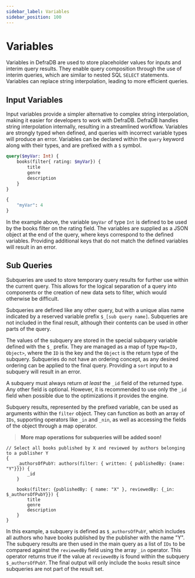 ```yaml
---
sidebar_label: Variables
sidebar_position: 100
---
```


# Variables

Variables in DefraDB are used to store placeholder values for inputs and interim query results. They enable query composition through the use of interim queries, which are similar to nested SQL `SELECT` statements. Variables can replace string interpolation, leading to more efficient queries.

## Input Variables

Input variables provide a simpler alternative to complex string interpolation, making it easier for developers to work with DefraDB. DefraDB handles string interpolation internally, resulting in a streamlined workflow. Variables are strongly typed when defined, and queries with incorrect variable types will produce an error. Variables can be declared within the `query` keyword along with their types, and are prefixed with a `$` symbol.

```graphql
query($myVar: Int) {
    books(filter{ rating: $myVar}) {
        title
        genre
        description
    }
}

{
    "myVar": 4
}
```

In the example above, the variable `$myVar` of type `Int` is defined to be used by the books filter on the rating field. The variables are supplied as a JSON object at the end of the query, where keys correspond to the defined variables. Providing additional keys that do not match the defined variables will result in an error.

## Sub Queries

Subqueries are used to store temporary query results for further use within the current query. This allows for the logical separation of a query into components or the creation of new data sets to filter, which would otherwise be difficult.

Subqueries are defined like any other query, but with a unique alias name indicated by a reserved variable prefix `$_[sub query name]`. Subqueries are not included in the final result, although their contents can be used in other parts of the query.

The values of the subquery are stored in the special subquery variable defined with the `$_` prefix. They are managed as a map of type `Map<ID, Object>`, where the `ID` is the key and the `Object` is the return type of the subquery. Subqueries do not have an ordering concept, as any desired ordering can be applied to the final query. Providing a `sort` input to a subquery will result in an error.

A subquery must always return *at least* the `_id` field of the returned type. Any other field is optional. However, it is recommended to use only the `_id` field when possible due to the optimizations it provides the engine.

Subquery results, represented by the prefixed variable, can be used as arguments within the `filter` object. They can function as both an array of `IDs`, supporting operators like `_in` and `_nin`, as well as accessing the fields of the object through a map operator.

> **More map operations for subqueries will be added soon!**

```gql
// Select all books published by X and reviewed by authors belonging to a publisher Y
{
    _authorsOfPubY: authors(filter: { written: { publishedBy: {name: "Y"}}}) {
        _id
    }
    
    books(filter: {publishedBy: { name: "X" }, reviewedBy: {_in: $_authorsOfPubY}}) {
        title
        genre
        description
    }
}
```

In this example, a subquery is defined as `$_authorsOfPubY`, which includes all authors who have books published by the publisher with the name "Y". The subquery results are then used in the main query as a list of `IDs` to be compared against the `reviewedBy` field using the array `_in` operator. This operator returns true if the value at `reviewedBy` is found within the subquery `$_authorsOfPubY`. The final output will only include the `books` result since subqueries are not part of the result set.